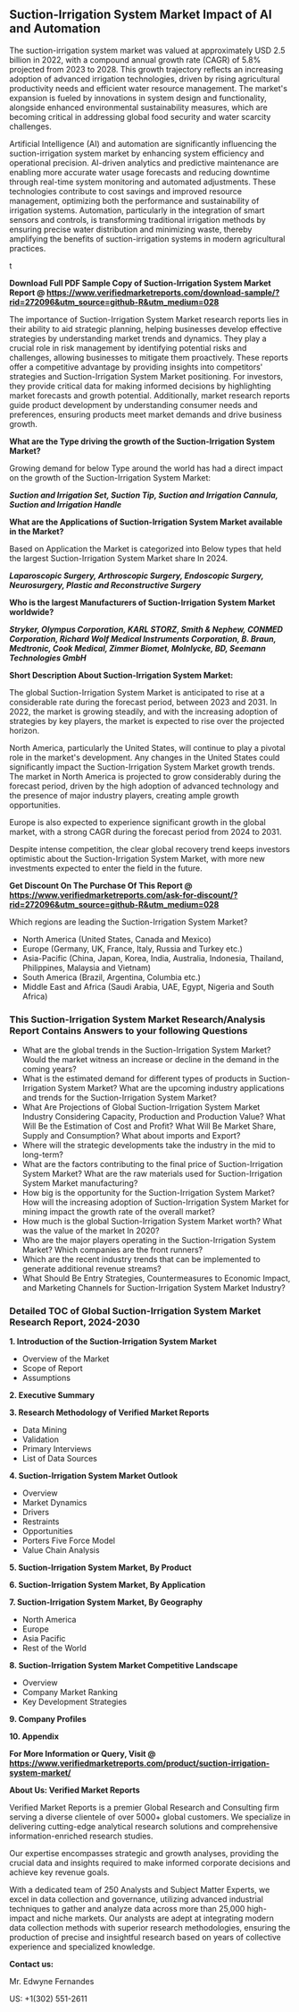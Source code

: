 <h2>Suction-Irrigation System Market Impact of AI and Automation</h2><p>The suction-irrigation system market was valued at approximately USD 2.5 billion in 2022, with a compound annual growth rate (CAGR) of 5.8% projected from 2023 to 2028. This growth trajectory reflects an increasing adoption of advanced irrigation technologies, driven by rising agricultural productivity needs and efficient water resource management. The market's expansion is fueled by innovations in system design and functionality, alongside enhanced environmental sustainability measures, which are becoming critical in addressing global food security and water scarcity challenges.</p><p>Artificial Intelligence (AI) and automation are significantly influencing the suction-irrigation system market by enhancing system efficiency and operational precision. AI-driven analytics and predictive maintenance are enabling more accurate water usage forecasts and reducing downtime through real-time system monitoring and automated adjustments. These technologies contribute to cost savings and improved resource management, optimizing both the performance and sustainability of irrigation systems. Automation, particularly in the integration of smart sensors and controls, is transforming traditional irrigation methods by ensuring precise water distribution and minimizing waste, thereby amplifying the benefits of suction-irrigation systems in modern agricultural practices.</p>t</p><p id="" class=""><strong>Download Full PDF Sample Copy of Suction-Irrigation System Market Report @ <a href="https://www.verifiedmarketreports.com/download-sample/?rid=272096&utm_source=github-R&utm_medium=028" target="_blank">https://www.verifiedmarketreports.com/download-sample/?rid=272096&utm_source=github-R&utm_medium=028</a></strong></p><p>The importance of&nbsp;Suction-Irrigation System Market research reports lies in their ability to aid strategic planning, helping businesses develop effective strategies by understanding market trends and dynamics. They play a crucial role in risk management by identifying potential risks and challenges, allowing businesses to mitigate them proactively. These reports offer a competitive advantage by providing insights into competitors' strategies and Suction-Irrigation System Market positioning. For investors, they provide critical data for making informed decisions by highlighting market forecasts and growth potential. Additionally, market research reports guide product development by understanding consumer needs and preferences, ensuring products meet market demands and drive business growth.</p><p><strong>What are the&nbsp;Type driving the growth of the Suction-Irrigation System Market?</strong></p><p id="" class="">Growing demand for below Type around the world has had a direct impact on the growth of the Suction-Irrigation System Market:</p><em><strong>Suction and Irrigation Set, Suction Tip, Suction and Irrigation Cannula, Suction and Irrigation Handle</strong></em></p><strong>What are the&nbsp;Applications&nbsp;of Suction-Irrigation System Market available in the Market?</strong></p><p id="" class="">Based on Application the Market is categorized into Below types that held the largest Suction-Irrigation System Market share In 2024.</p><em><strong>Laparoscopic Surgery, Arthroscopic Surgery, Endoscopic Surgery, Neurosurgery, Plastic and Reconstructive Surgery</strong></em></p><strong>Who is the largest Manufacturers of Suction-Irrigation System Market worldwide?</strong></p><p><em><strong>Stryker, Olympus Corporation, KARL STORZ, Smith & Nephew, CONMED Corporation, Richard Wolf Medical Instruments Corporation, B. Braun, Medtronic, Cook Medical, Zimmer Biomet, Molnlycke, BD, Seemann Technologies GmbH</strong></em></p><p id="" class=""><strong>Short Description About Suction-Irrigation System Market:</strong></p><p>The global Suction-Irrigation System Market is anticipated to rise at a considerable rate during the forecast period, between 2023 and 2031. In 2022, the market is growing steadily, and with the increasing adoption of strategies by key players, the market is expected to rise over the projected horizon.</p><p>North America, particularly the United States, will continue to play a pivotal role in the market's development. Any changes in the United States could significantly impact the Suction-Irrigation System Market growth trends. The market in North America is projected to grow considerably during the forecast period, driven by the high adoption of advanced technology and the presence of major industry players, creating ample growth opportunities.</p><p>Europe is also expected to experience significant growth in the global market, with a strong CAGR during the forecast period from 2024 to 2031.</p><p>Despite intense competition, the clear global recovery trend keeps investors optimistic about the Suction-Irrigation System Market, with more new investments expected to enter the field in the future.</p><p id="" class=""><strong>Get Discount On The Purchase Of This Report @ <a href="https://www.verifiedmarketreports.com/ask-for-discount/?rid=272096&utm_source=github-R&utm_medium=028" target="_blank">https://www.verifiedmarketreports.com/ask-for-discount/?rid=272096&utm_source=github-R&utm_medium=028</a></strong></p>Which regions are leading the Suction-Irrigation System Market?</p><ul><li>North America (United States, Canada and Mexico)</li><li>Europe (Germany, UK, France, Italy, Russia and Turkey etc.)</li><li>Asia-Pacific (China, Japan, Korea, India, Australia, Indonesia, Thailand, Philippines, Malaysia and Vietnam)</li><li>South America (Brazil, Argentina, Columbia etc.)</li><li>Middle East and Africa (Saudi Arabia, UAE, Egypt, Nigeria and South Africa)</li></ul><h3 id="" class="">This Suction-Irrigation System Market Research/Analysis Report Contains Answers to your following Questions</h3><ul><li>What are the global trends in the Suction-Irrigation System Market? Would the market witness an increase or decline in the demand in the coming years?</li><li>What is the estimated demand for different types of products in Suction-Irrigation System Market? What are the upcoming industry applications and trends for the Suction-Irrigation System Market?</li><li>What Are Projections of Global Suction-Irrigation System Market Industry Considering Capacity, Production and Production Value? What Will Be the Estimation of Cost and Profit? What Will Be Market Share, Supply and Consumption? What about imports and Export?</li><li>Where will the strategic developments take the industry in the mid to long-term?</li><li>What are the factors contributing to the final price of Suction-Irrigation System Market? What are the raw materials used for Suction-Irrigation System Market manufacturing?</li><li>How big is the opportunity for the Suction-Irrigation System Market? How will the increasing adoption of Suction-Irrigation System Market for mining impact the growth rate of the overall market?</li><li>How much is the global Suction-Irrigation System Market worth? What was the value of the market In 2020?</li><li>Who are the major players operating in the Suction-Irrigation System Market? Which companies are the front runners?</li><li>Which are the recent industry trends that can be implemented to generate additional revenue streams?</li><li>What Should Be Entry Strategies, Countermeasures to Economic Impact, and Marketing Channels for Suction-Irrigation System Market Industry?</li></ul><h3 id="" class="">Detailed TOC of Global Suction-Irrigation System Market Research Report, 2024-2030</h3><p id="" class=""><strong>1. Introduction of the Suction-Irrigation System Market</strong></p><ul><li>Overview of the Market</li><li>Scope of Report</li><li>Assumptions</li></ul><p id="" class=""><strong>2. Executive Summary</strong></p><p id="" class=""><strong>3. Research Methodology of Verified Market Reports</strong></p><ul><li>Data Mining</li><li>Validation</li><li>Primary Interviews</li><li>List of Data Sources</li></ul><p id="" class=""><strong>4. Suction-Irrigation System Market Outlook</strong></p><ul><li>Overview</li><li>Market Dynamics</li><li>Drivers</li><li>Restraints</li><li>Opportunities</li><li>Porters Five Force Model</li><li>Value Chain Analysis</li></ul><p id="" class=""><strong>5. Suction-Irrigation System Market, By Product</strong></p><p id="" class=""><strong>6. Suction-Irrigation System Market, By Application</strong></p><p id="" class=""><strong>7. Suction-Irrigation System Market, By Geography</strong></p><ul><li>North America</li><li>Europe</li><li>Asia Pacific</li><li>Rest of the World</li></ul><p id="" class=""><strong>8. Suction-Irrigation System Market Competitive Landscape</strong></p><ul><li>Overview</li><li>Company Market Ranking</li><li>Key Development Strategies</li></ul><p id="" class=""><strong>9. Company Profiles</strong></p><p id="" class=""><strong>10. Appendix</strong></p><p id="" class=""><strong>For More Information or Query, Visit @ <a href="https://www.verifiedmarketreports.com/product/suction-irrigation-system-market/" target="_blank">https://www.verifiedmarketreports.com/product/suction-irrigation-system-market/</a></strong></p><p id="" class=""><strong>About Us: Verified Market Reports</strong></p><p id="" class="">Verified Market Reports is a premier Global Research and Consulting firm serving a diverse clientele of over 5000+ global customers. We specialize in delivering cutting-edge analytical research solutions and comprehensive information-enriched research studies.</p><p id="" class="">Our expertise encompasses strategic and growth analyses, providing the crucial data and insights required to make informed corporate decisions and achieve key revenue goals.</p><p id="" class="">With a dedicated team of 250 Analysts and Subject Matter Experts, we excel in data collection and governance, utilizing advanced industrial techniques to gather and analyze data across more than 25,000 high-impact and niche markets. Our analysts are adept at integrating modern data collection methods with superior research methodologies, ensuring the production of precise and insightful research based on years of collective experience and specialized knowledge.</p><p id="" class=""><strong>Contact us:</strong></p><p id="" class="">Mr. Edwyne Fernandes</p><p id="" class="">US: +1(302) 551-2611</p>
